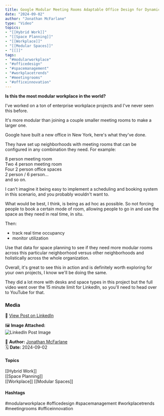 ```yaml
---
title: Google Modular Meeting Rooms Adaptable Office Design for Dynamic Workplace Utilization"  
date: "2024-09-02"  
author: "Jonathan McFarlane"  
type: "Video"  
topics:  
- "[[Hybrid Work]]"  
- "[[Space Planning]]"  
- "[[Workplace]]"  
- "[[Modular Spaces]]"  
- "[[]]"  
tags:  
- "#modularworkplace"  
- "#officedesign"  
- "#spacemanagement"  
- "#workplacetrends"  
- "#meetingrooms"  
- "#officeinnovation"  
---
```

**Is this the most modular workplace in the world?**

I've worked on a ton of enterprise workplace projects and I've never seen this before.

It's more modular than joining a couple smaller meeting rooms to make a larger one.

Google have built a new office in New York, here's what they've done.

They have set up neighborhoods with meeting rooms that can be configured in any combination they need. For example:

8 person meeting room  
Two 4 person meeting room  
Four 2 person office spaces  
2 person / 6 person...  
and so on.

I can't imagine it being easy to implement a scheduling and booking system in this scenario, and you probably wouldn't want to.

What would be best, I think, is being as ad hoc as possible. So not forcing people to book a certain mode of room, allowing people to go in and use the space as they need in real time, in situ.

Then:

*   track real time occupancy
*   monitor utilization

Use that data for space planning to see if they need more modular rooms across this particular neighborhood versus other neighborhoods and holistically across the whole organization.

Overall, it's great to see this in action and is definitely worth exploring for your own projects, I know we'll be doing the same.

They did a lot more with desks and space types in this project but the full video went over the 15 minute limit for LinkedIn, so you'll need to head over to YouTube for that.

### Media

🔗 [View Post on LinkedIn](https://www.linkedin.com/feed/update/urn:li:activity:7236192518680256512)  
  
🖼 **Image Attached:**  
![LinkedIn Post Image](https://media.licdn.com/dms/image/v2/D5605AQEXSoWnvsUu4g/feedshare-thumbnail_720_1280/feedshare-thumbnail_720_1280/0/1725242345403?e=1742263200&v=beta&t=Nqs5IEG7ezBS22LYWXEeiYaJKf9B8YZBqivk3asSKPM)  
  
👤 **Author:** [Jonathan McFarlane](https://www.linkedin.com/company/placeos/)  
🗓️ **Date:** 2024-09-02

#### Topics

[[Hybrid Work]]  
[[Space Planning]]  
[[Workplace]]
[[Modular Spaces]]
#### Hashtags

#modularworkplace #officedesign #spacemanagement #workplacetrends #meetingrooms #officeinnovation